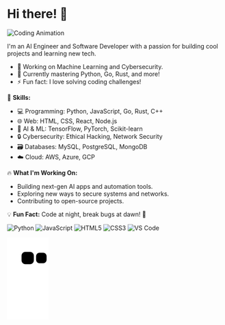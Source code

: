 # Hi there! 👋

![Coding Animation](https://media.giphy.com/media/qgQUggAC3Pfv687qPC/giphy.gif)

I'm an AI Engineer and Software Developer with a passion for building cool projects and learning new tech.

- 🔭 Working on Machine Learning and Cybersecurity.
- 🌱 Currently mastering Python, Go, Rust, and more!
- ⚡ Fun fact: I love solving coding challenges!

🚀 **Skills:**
- 💻 Programming: Python, JavaScript, Go, Rust, C++
- 🌐 Web: HTML, CSS, React, Node.js
- 🧠 AI & ML: TensorFlow, PyTorch, Scikit-learn
- 🔒 Cybersecurity: Ethical Hacking, Network Security
- 🗃️ Databases: MySQL, PostgreSQL, MongoDB
- ☁️ Cloud: AWS, Azure, GCP

🔥 **What I'm Working On:**
- Building next-gen AI apps and automation tools.
- Exploring new ways to secure systems and networks.
- Contributing to open-source projects.

💡 **Fun Fact:** Code at night, break bugs at dawn! 🌙


![Python](https://img.shields.io/badge/-Python-3776AB?style=flat-square&logo=python&logoColor=ffffff)
![JavaScript](https://img.shields.io/badge/JavaScript-FFD700?style=flat-square&logo=javascript&logoColor=black)
![HTML5](https://img.shields.io/badge/-HTML5-%23E44D27?style=flat-square&logo=html5&logoColor=ffffff)
![CSS3](https://img.shields.io/badge/-CSS3-%231572B6?style=flat-square&logo=css3&logoColor=ffffff)
![VS Code](https://img.shields.io/badge/-VS%20Code-007ACC?style=flat-square&logo=visual-studio-code&logoColor=ffffff)




![snake gif](https://github.com/ShinsOcT/ShinsOcT/blob/output/github-contribution-grid-snake.svg)


